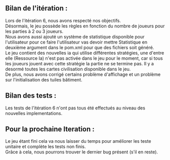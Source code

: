 ## Bilan de l'itération : 
  
Lors de l'itération 6, nous avons respecté nos objectifs.  
Désormais, le jeu possède les règles en fonction du nombre de joueurs pour les parties à 2 ou 3 joueurs.  
Nous avons aussi ajouté un système de statistique disponible pour l'utilisateur pour ce faire l'utilisateur vas devoir mettre Statistique en deuxième argument dans le pom.xml pour que des fichiers soit généré.  
Le jeu contient des nouvelles ia qui utilise différentes stratégies, une d'entre elle (Ressource Ia) n'est pas activée dans le jeu pour le moment, car si tous les joueurs jouent avec cette stratégie la partie ne se termine pas.
Il y a desormé toutes les cartes civilisation disponible dans le jeu.  
De plus, nous avons corrigé certains problème d'affichage et un problème sur l'initialisation des tuiles bâtiment.  
  
## Bilan des tests :  
  
Les tests de l'itération 6 n'ont pas tous été effectués au niveau des nouvelles implementations.  
  
## Pour la prochaine Iteration :  
  
Le jeu étant fini cela va nous laisser du temps pour améliorer les teste unitaire et complète les tests non finis.  
Grâce à cela, nous pourrons trouver le dernier bug présent (s'il en reste).
